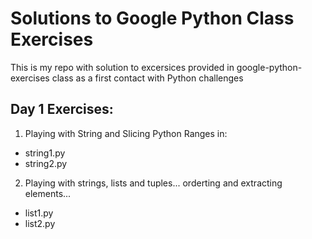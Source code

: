 # Solutions to Google Python Class Exercises
This is my repo with solution to excersices provided in google-python-exercises class as a first contact with Python challenges

## Day 1 Exercises:

1. Playing with String and Slicing Python Ranges in:
  * string1.py
  * string2.py

2. Playing with strings, lists and tuples... orderting and extracting elements...
  * list1.py
  * list2.py